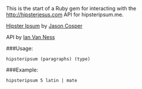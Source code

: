 This is the start of a Ruby gem for interacting with the http://hipsterjesus.com API for hipsteripsum.me.

[Hipster Ipsum](http://hipsteripsum.me) by [Jason Cosper](http://jasoncosper.com/)

API by [Ian Van Ness](http://ianvanness.com/)

###Usage:

    hipsteripsum (paragraphs) (type)

###Example:

    hipsteripsum 5 latin | mate